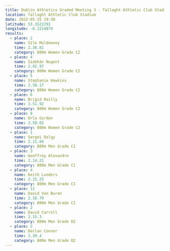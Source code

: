 ```yaml
---
title: Dublin Athletics Graded Meeting 3 - Tallaght Athletic Club Stadium 
location: Tallaght Athletic Club Stadium 
date: 2022-05-25 19:30
latitude: 53.3522291
longitude: -6.3214874
results:
  - place: 2
    name: Síle Muldowney
    time: 2.36.81
    category: 800m Women Grade C2
  - place: 4
    name: Siobhán Nugent
    time: 2.42.97
    category: 800m Women Grade C2
  - place: 5
    name: Stephanie Hawkins
    time: 2.50.17
    category: 800m Women Grade C2
  - place: 6
    name: Brigid Reilly
    time: 2.51.92
    category: 800m Women Grade C2
  - place: 8
    name: Orla Gordon
    time: 2.58.02 
    category: 800m Women Grade C2
  - place: 1
    name: Sergei Dolgy
    time: 2.11.84
    category: 800m Men Grade C1
  - place: 3
    name: Geoffrey Alexandre
    time: 2.14.21
    category: 800m Men Grade C1
  - place: 4
    name: Keith Lunders
    time: 2.15.25
    category: 800m Men Grade C1
  - place: 11
    name: David Van Buren
    time: 2.18.79
    category: 800m Men Grade C1
  - place: 2
    name: David Carroll
    time: 2.15.3 
    category: 800m Men Grade D2
  - place: 2
    name: Declan Connor
    time: 2.39.4
    category: 800m Men Grade D2
---
```

